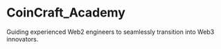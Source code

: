 # CoinCraft_Academy
Guiding experienced Web2 engineers to seamlessly transition into Web3 innovators.
